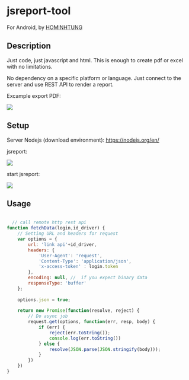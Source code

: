 # jsreport-tool

For Android, by [HOMINHTUNG](https://github.com/HOMINHTUNG)

## Description

Just code, just javascript and html. This is enough to create pdf or excel with no limitations.

No dependency on a specific platform or language. Just connect to the server and use REST API to render a report.

Excample export PDF:

<img src="https://i.imgur.com/TrmiQbw.png">

## Setup

Server Nodejs (download environment): https://nodejs.org/en/

jsreport:

<img src="https://i.imgur.com/zwWeg3R.png">

start jsreport:

<img src="https://i.imgur.com/S4rZ6cN.png">

## Usage

```javascript

  // call remote http rest api
function fetchData(login,id_driver) {
	// Setting URL and headers for request
    var options = {
        url: 'link api'+id_driver,
        headers: {
            'User-Agent': 'request',
            'Content-Type': 'application/json',
			'x-access-token' : login.token
		},
		encoding: null, //  if you expect binary data
        responseType: 'buffer'
    };
	
	options.json = true;
	 
    return new Promise(function(resolve, reject) {
    	// Do async job
        request.get(options, function(err, resp, body) {
            if (err) {
                reject(err.toString());
				console.log(err.toString())
            } else {
				resolve(JSON.parse(JSON.stringify(body)));
            }
        })
    })
}
```
